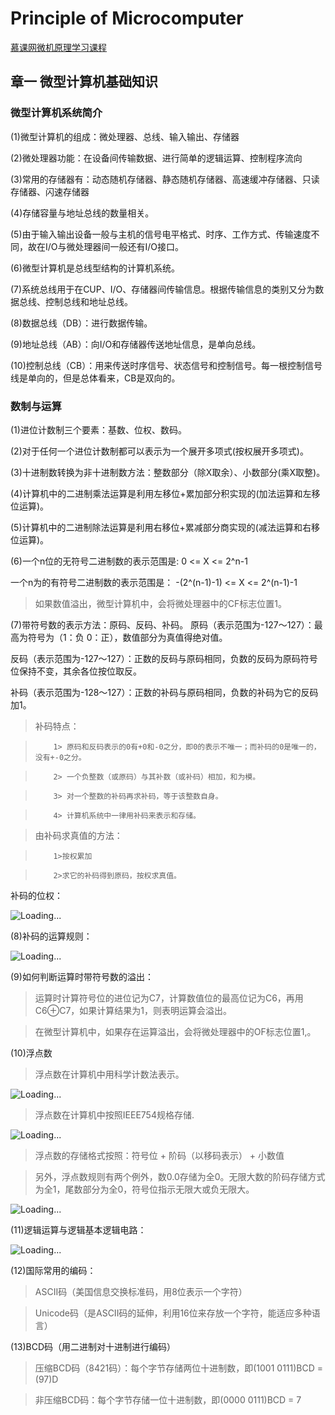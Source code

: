 # Principle of Microcomputer

[慕课网微机原理学习课程](https://www.icourse163.org/learn/JLU-1002056024?tid=1002784152#/learn/announce)

## 章一 微型计算机基础知识

### 微型计算机系统简介

(1)微型计算机的组成：微处理器、总线、输入输出、存储器

(2)微处理器功能：在设备间传输数据、进行简单的逻辑运算、控制程序流向

(3)常用的存储器有：动态随机存储器、静态随机存储器、高速缓冲存储器、只读存储器、闪速存储器

(4)存储容量与地址总线的数量相关。

(5)由于输入输出设备一般与主机的信号电平格式、时序、工作方式、传输速度不同，故在I/O与微处理器间一般还有I/O接口。

(6)微型计算机是总线型结构的计算机系统。

(7)系统总线用于在CUP、I/O、存储器间传输信息。根据传输信息的类别又分为数据总线、控制总线和地址总线。

(8)数据总线（DB）：进行数据传输。

(9)地址总线（AB）：向I/O和存储器传送地址信息，是单向总线。

(10)控制总线（CB）：用来传送时序信号、状态信号和控制信号。每一根控制信号线是单向的，但是总体看来，CB是双向的。

### 数制与运算

(1)进位计数制三个要素：基数、位权、数码。

(2)对于任何一个进位计数制都可以表示为一个展开多项式(按权展开多项式)。

(3)十进制数转换为非十进制数方法：整数部分（除X取余）、小数部分(乘X取整)。

(4)计算机中的二进制乘法运算是利用左移位+累加部分积实现的(加法运算和左移位运算)。

(5)计算机中的二进制除法运算是利用右移位+累减部分商实现的(减法运算和右移位运算)。

(6)一个n位的无符号二进制数的表示范围是:     0 <= X <= 2^n-1

   一个n为的有符号二进制数的表示范围是：    -(2^(n-1)-1) <= X <= 2^(n-1)-1
   
   >如果数值溢出，微型计算机中，会将微处理器中的CF标志位置1。
   
(7)带符号数的表示方法：原码、反码、补码。
   原码（表示范围为-127～127）：最高为符号为（1：负 0：正），数值部分为真值得绝对值。
   
   反码（表示范围为-127～127）：正数的反码与原码相同，负数的反码为原码符号位保持不变，其余各位按位取反。
   
   补码（表示范围为-128～127）：正数的补码与原码相同，负数的补码为它的反码加1。
   
   >补码特点：
   
   >         1> 原码和反码表示的0有+0和-0之分，即0的表示不唯一；而补码的0是唯一的，没有+-0之分。
   
   >         2> 一个负整数（或原码）与其补数（或补码）相加，和为模。
            
   >         3> 对一个整数的补码再求补码，等于该整数自身。
            
   >         4> 计算机系统中一律用补码来表示和存储。
   
   > 由补码求真值的方法：
   
   >         1>按权累加 
   
   >         2>求它的补码得到原码，按权求真值。
                     
   补码的位权：
   
   ![Loading...](https://github.com/BasenLi/Principle-of-Microcomputer/blob/master/src/Photo/%E4%BD%8D%E6%9D%83.png?raw=true)
                     
 (8)补码的运算规则：
 
   ![Loading...](https://github.com/BasenLi/Principle-of-Microcomputer/blob/master/src/Photo/%E8%A1%A5%E7%A0%81%E8%BF%90%E7%AE%97%E8%A7%84%E5%88%99.png?raw=true)
 
 (9)如何判断运算时带符号数的溢出：
 
   >运算时计算符号位的进位记为C7，计算数值位的最高位记为C6，再用C6⊕C7，如果计算结果为1，则表明运算会溢出。
   
   >在微型计算机中，如果存在运算溢出，会将微处理器中的OF标志位置1,。
   
 (10)浮点数
 
   >浮点数在计算机中用科学计数法表示。
 
   ![Loading...](https://github.com/BasenLi/Principle-of-Microcomputer/blob/master/src/Photo/%E6%B5%AE%E7%82%B9%E6%95%B0%E8%A1%A8%E7%A4%BA%E6%96%B9%E6%B3%95.png?raw=true)
   
   >浮点数在计算机中按照IEEE754规格存储.
   
   ![Loading...](https://github.com/BasenLi/Principle-of-Microcomputer/blob/master/src/Photo/%E6%B5%AE%E7%82%B9%E6%95%B0%E5%AD%98%E5%82%A8%E8%A7%84%E6%A0%BC.png?raw=true)
   
   >浮点数的存储格式按照：符号位 + 阶码（以移码表示） + 小数值
   
   >另外，浮点数规则有两个例外，数0.0存储为全0。无限大数的阶码存储方式为全1，尾数部分为全0，符号位指示无限大或负无限大。
   
   ![Loading...](https://github.com/BasenLi/Principle-of-Microcomputer/blob/master/src/Photo/%E6%B5%AE%E7%82%B9%E6%95%B0%E5%AD%98%E5%82%A8%E6%96%B9%E5%BC%8F.png?raw=true)
 
 (11)逻辑运算与逻辑基本逻辑电路：
 
   ![Loading...](https://github.com/BasenLi/Principle-of-Microcomputer/blob/master/src/Photo/%E9%80%BB%E8%BE%91%E8%BF%90%E7%AE%97%E4%B8%8E%E9%80%BB%E8%BE%91%E7%94%B5%E8%B7%AF.jpg?raw=true)
 
 (12)国际常用的编码：
 
  > ASCII码（美国信息交换标准码，用8位表示一个字符）
 
  > Unicode码（是ASCII码的延伸，利用16位来存放一个字符，能适应多种语言）
  
 (13)BCD码（用二进制对十进制进行编码）
 
  > 压缩BCD码（8421码）：每个字节存储两位十进制数，即(1001 0111)BCD = (97)D
 
  > 非压缩BCD码：每个字节存储一位十进制数，即(0000 0111)BCD = 7               
       
                     
                     
   

   
   

   
   


